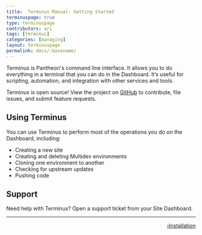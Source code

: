 ```yaml
---
title:  Terminus Manual: Getting Started
terminuspage: true
type: terminuspage
contributors: ari
tags: [terminus]
categories: [managing]
layout: terminuspage
permalink: docs/:basename/
---
```


Terminus is Pantheon's command line interface. It allows you to do everything in a terminal that you can do in the Dashboard. It’s useful for scripting, automation, and integration with other services and tools.

Terminus is open source! View the project on [GitHub](https://github.com/pantheon-systems/terminus) to contribute, file issues, and submit feature requests.

## Using Terminus

You can use Terminus to perform most of the operations you do on the Dashboard, including:  
- Creating a new site
- Creating and deleting Multidev environments 
- Cloning one environment to another
- Checking for upstream updates
- Pushing code

## Support
Need help with Terminus? Open a support ticket from your Site Dashboard.


<div class="terminus-pager">
  <hr>
      <a style="float:right;" href="/docs/terminus/install"><span class="terminus-pager-rsaquo">&rsaquo;</span>Installation</a>
</div>
